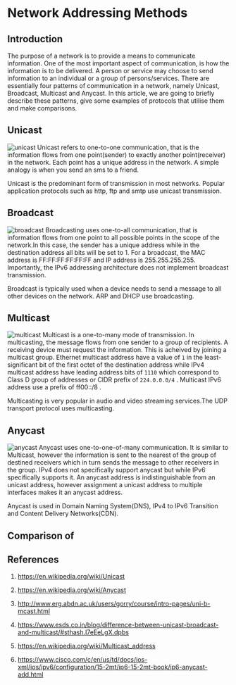 # Network Addressing Methods

## Introduction
The purpose of a network is to provide a means to communicate information.  One of the most important aspect of communication, is how the information is to be delivered. A person or service may choose to send information to an individual or a group of persons/services. There are essentially four patterns of communication in a network, namely Unicast, Broadcast, Multicast and Anycast. In this article, we are going to briefly describe these patterns, give some examples of protocols that utilise them and make comparisons.

## Unicast
![unicast](/images/unicast.png)
Unicast refers to one-to-one communication, that is the information flows from one point(sender) to exactly another point(receiver) in the network. Each point has a unique address in the network. A simple analogy is when you send an sms to a friend.

Unicast is the predominant form of transmission in most networks. Popular application protocols such as http, ftp and smtp use unicast transmission. 

## Broadcast
![broadcast](/images/broadcast.png)
Broadcasting uses one-to-all communication, that is information flows from one point to all possible points in the scope of the network.In this case, the sender has a unique address while in the destination address all bits will be set to 1. For a broadcast, the MAC address is FF:FF:FF:FF:FF:FF and IP address is 255.255.255.255. Importantly, the IPv6 addressing architecture does not implement broadcast transmission.

Broadcast is typically used when a device needs to send a message to all other devices on the network. ARP and DHCP use broadcasting. 

## Multicast
![multicast](/images/multicast.png)
Multicast is a one-to-many mode of transmission. In multicasting, the message flows from one sender to a group of recipients. A receiving device must request the information. This is acheived by joining a multicast group. Ethernet multicast address have a value of `1` in the least-significant bit of the first octet of the destination address while IPv4 multicast address have leading address bits of `1110` which correspond to Class D group of addresses or CIDR prefix of `224.0.0.0/4` . Multicast IPv6 address use a prefix of ff00::/8 .

Multicasting is very popular in audio and video streaming services.The UDP transport protocol uses multicasting.

## Anycast
![anycast](/images/anycast.png)
Anycast uses one-to-one-of-many communication. It is similar to Multicast, however the information is sent to the nearest of the group of destined receivers which in turn sends the message to other receivers in the group. IPv4 does not specifically support anycast but while IPv6 specifically supports it. An anycast address is indistinguishable from an unicast address, however assignment a unicast address to multiple interfaces makes it an anycast address.

Anycast is used in Domain Naming System(DNS), IPv4 to IPv6 Transition and Content Delivery Networks(CDN).

## Comparison of 


## References
1. https://en.wikipedia.org/wiki/Unicast

2. https://en.wikipedia.org/wiki/Anycast

3. http://www.erg.abdn.ac.uk/users/gorry/course/intro-pages/uni-b-mcast.html

4. https://www.esds.co.in/blog/difference-between-unicast-broadcast-and-multicast/#sthash.I7eEeLgX.dpbs
5. https://en.wikipedia.org/wiki/Multicast_address

6. https://www.cisco.com/c/en/us/td/docs/ios-xml/ios/ipv6/configuration/15-2mt/ip6-15-2mt-book/ip6-anycast-add.html